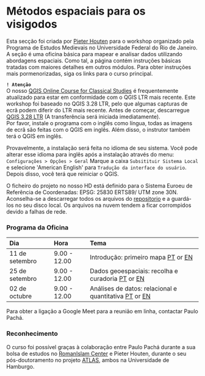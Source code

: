 # Métodos espaciais para os visigodos

Esta secção foi criada por [Pieter Houten](https://github.com/PHAHouten) para o workshop organizado pela Programa de Estudos Medievais no Universidade Federal do Rio de Janeiro. A seção é uma oficina básica para mapear e analisar dados utilizando abordagens espaciais. Como tal, a página contém instruções básicas tratadas com maiores detalhes em outros módulos. Para obter instruções mais pormenorizadas, siga os links para o curso principal.

**``! Atenção``** <br>
O nosso [QGIS Online Course for Classical Studies](https://github.com/Toletum-Network/QGIS_Classical_Studies#qgis-online-course-for-classical-studies) é frequentemente atualizado para estar em conformidade com o QGIS LTR mais recente. Este workshop foi baseado no QGIS 3.28 LTR, pelo que algumas capturas de ecrã podem diferir do LTR mais recente. Antes de começar, descarregue [QGIS 3.28 LTR](https://qgis.org/downloads/QGIS-OSGeo4W-3.28.8-1.msi) (A transferência será iniciada imediatamente).<br>
Por favor, instale o programa com o inglês como língua, todas as imagens de ecrã são feitas com o QGIS em inglês. Além disso, o instrutor também terá o QGIS em inglês.

Provavelmente, a instalação será feita no idioma de seu sistema. Você pode alterar esse idioma para inglês após a instalação através do menu:
`Configurações > Opções > Geral`
Marque a caixa `Subsitituir Sistema Local` e selecione 'American English' para `Tradução da interface do usuário`. Depois disso, você terá que reiniciar o QGIS.

O ficheiro do projeto no nosso HD está definido para o Sistema Euroeu de Referência de Coordenadas: EPSG: 25830 ERTS89/ UTM zone 30N.
Aconselha-se a descarregar todos os arquivos do [repositorio](https://github.com/Toletum-Network/QGIS_Classical_Studies/tree/94ddc5d45071eec5c3c63dafd8a7908edc798ed2/M%C3%A9todos_espaciais_para_os_visigodos/Data) e a guardá-los no seu disco local. Os arquivos na nuvem tendem a ficar corrompidos devido a falhas de rede.

### Programa da Oficina

| **Dia**         | **Hora**     | Tema |
|:--------------|:-----------|:------------|
| 11 de setembro | 9.00 - 12.00 | Introdução: primeiro mapa [PT](https://github.com/Toletum-Network/QGIS_Classical_Studies/blob/0f6c840e98ac0e8951f97cad4ae0d849aef5fa64/M%C3%A9todos_espaciais_para_os_visigodos/1.%20Introdu%C3%A7%C3%A3o_PT.md) or [EN](https://github.com/Toletum-Network/QGIS_Classical_Studies/blob/0f6c840e98ac0e8951f97cad4ae0d849aef5fa64/M%C3%A9todos_espaciais_para_os_visigodos/1.%20Introdu%C3%A7%C3%A3o_EN.md) |
| 25 de setembro | 9.00 - 12.00 | Dados geoespaciais: recolha e curadoria [PT](https://github.com/Toletum-Network/QGIS_Classical_Studies/blob/fa7169c881c698614f65f0ecc7c165a716ada80e/M%C3%A9todos_espaciais_para_os_visigodos/2.%20Dados_geoespaciais_PT.md) or [EN](https://github.com/Toletum-Network/QGIS_Classical_Studies/blob/master/M%C3%A9todos_espaciais_para_os_visigodos/2.%20Dados_geoespaciais_EN.md#dados-geoespaciais-recolha-e-curadoria) |
| 02 de octubre | 9.00 - 12.00 | Análises de datos: relacional e quantitativa [PT](https://github.com/Toletum-Network/QGIS_Classical_Studies/blob/e70509662d7a10c227780342746e6e77a5b3d5cb/M%C3%A9todos_espaciais_para_os_visigodos/3.%20An%C3%A1lises_de_datos_PT.md) or [EN](https://github.com/Toletum-Network/QGIS_Classical_Studies/blob/fa7169c881c698614f65f0ecc7c165a716ada80e/M%C3%A9todos_espaciais_para_os_visigodos/3.%20An%C3%A1lises_de_datos_EN.md)  |

Para obter a ligação a Google Meet para a reunião em linha, contactar Paulo Pachá.

### Reconhecimento
O curso foi possível graças à colaboração entre Paulo Pachá durante a sua bolsa de estudos no [RomanIslam Center](https://www.romanislam.uni-hamburg.de/) e Pieter Houten, durante o seu pós-doutoramento no projeto [ATLAS](http://atlas-cities.com/), ambos na Universidade de Hamburgo.

